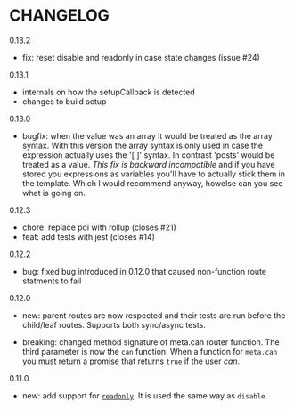 # CHANGELOG

0.13.2

- fix: reset disable and readonly in case state changes (issue #24)

0.13.1

- internals on how the setupCallback is detected
- changes to build setup

0.13.0

- bugfix: when the value was an array it would be treated as the array syntax.
  With this version the array syntax is only used in case the expression
  actually uses the '[ ]' syntax. In contrast 'posts' would be treated as a
  value. *This fix is backward incompatible* and if you have stored you
  expressions as variables you'll have to actually stick them in the template.
  Which I would recommend anyway, howelse can you see what is going on.

0.12.3

- chore: replace poi with rollup (closes #21)
- feat: add tests with jest (closes #14)

0.12.2

- bug: fixed bug introduced in 0.12.0 that caused non-function route statments to fail

0.12.0

- new: parent routes are now respected and their tests are run before the
  child/leaf routes. Supports both sync/async tests.

- breaking: changed method signature of meta.can router function. The third parameter is now the `can` function.
  When a function for `meta.can` you must return a promise that returns `true`
  if the user *can*.

0.11.0

- new: add support for
  [`readonly`](https://developer.mozilla.org/en-US/docs/Web/HTML/Element/Input#readonly).
  It is used the same way as `disable`.
